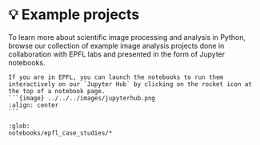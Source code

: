 # 💡 Example projects

To learn more about scientific image processing and analysis in Python, browse our collection of example image analysis projects done in collaboration with EPFL labs and presented in the form of Jupyter notebooks.

````{admonition} Launch the notebooks
If you are in EPFL, you can launch the notebooks to run them interactively on our `Jupyter Hub` by clicking on the rocket icon at the top of a notebook page.
```{image} ../../../images/jupyterhub.png
:align: center
```
````

```{nblinkgallery}
:glob:
notebooks/epfl_case_studies/*
```